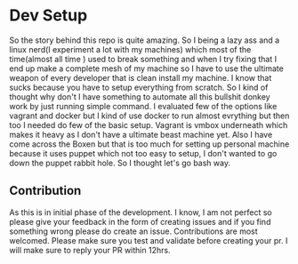 # Dev Setup

So the story behind this repo is quite amazing. So I being a lazy ass and a linux nerd(I experiment a lot with my machines) which most of the time(almost all time ) used to break something and when I try fixing that I end up make a complete mesh of my machine so I have to use the ultimate weapon of every developer that is clean install my machine. I know that sucks because you have to setup everything from scratch. So I kind of thought why don't I have something to automate all this bullshit donkey work by just running simple command. I evaluated few of the options like vagrant and docker but I kind of use docker to run almost evrything but then too I needed do few of the basic setup. Vagrant is vmbox underneath which makes it heavy as I don't have a ultimate beast machine yet. Also I have come across the Boxen but that is too much for setting up personal machine because it uses puppet which not too easy to setup, I don't wanted to go down the puppet rabbit hole.
So I thought let's go bash way.

## Contribution

As this is in initial phase of the development. I know, I am not perfect so please give your feedback in the form of creating issues and if you find something wrong please do create an issue. Contributions are most welcomed. Please make sure you test and validate before creating your pr. I will make sure to reply your PR within 12hrs.